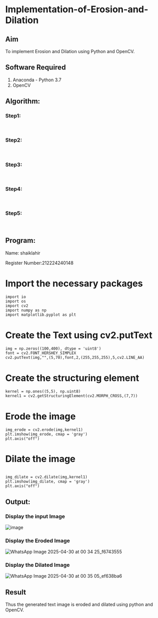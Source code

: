 # Implementation-of-Erosion-and-Dilation
## Aim
To implement Erosion and Dilation using Python and OpenCV.
## Software Required
1. Anaconda - Python 3.7
2. OpenCV
## Algorithm:
### Step1:
<br>


### Step2:
<br>

### Step3:
<br>

### Step4:
<br>

### Step5:
<br>

 
## Program:
  Name: shaiklahir
  
  Register Number:212224240148
# Import the necessary packages
```
import io
import os
import cv2
import numpy as np
import matplotlib.pyplot as plt
```

# Create the Text using cv2.putText
```
img = np.zeros((100,400), dtype = 'uint8')
font = cv2.FONT_HERSHEY_SIMPLEX
cv2.putText(img,"",(5,70),font,2,(255,255,255),5,cv2.LINE_AA)
```



# Create the structuring element
```
kernel = np.ones((5,5), np.uint8)
kernel1 = cv2.getStructuringElement(cv2.MORPH_CROSS,(7,7))
```


# Erode the image

```
img_erode = cv2.erode(img,kernel1)
plt.imshow(img_erode, cmap = 'gray')
plt.axis("off")
```


# Dilate the image

```

img_dilate = cv2.dilate(img,kernel1)
plt.imshow(img_dilate, cmap = 'gray')
plt.axis("off")
```
## Output:

### Display the input Image
![image](https://github.com/user-attachments/assets/a3a09319-a257-4163-9076-342ce9ffea4b)


### Display the Eroded Image
![WhatsApp Image 2025-04-30 at 00 34 25_f6743555](https://github.com/user-attachments/assets/bcdfd915-0707-476a-8dd0-abbd7061a27b)


### Display the Dilated Image
![WhatsApp Image 2025-04-30 at 00 35 05_ef638ba6](https://github.com/user-attachments/assets/30b33622-b07a-43bd-95c7-187527f1c026)

## Result
Thus the generated text image is eroded and dilated using python and OpenCV.
